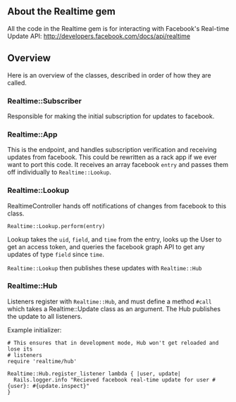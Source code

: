 ## About the Realtime gem

All the code in the Realtime gem is for interacting with Facebook's Real-time
Update API: http://developers.facebook.com/docs/api/realtime

## Overview

Here is an overview of the classes, described in order of how they are called.

### Realtime::Subscriber

Responsible for making the initial subscription for updates to facebook.

### Realtime::App

This is the endpoint, and handles subscription verification and receiving
updates from facebook. This could be rewritten as a rack app if we ever want
to port this code. It receives an array facebook `entry` and passes them off
individually to `Realtime::Lookup`.

### Realtime::Lookup

RealtimeController hands off notifications of changes from facebook to this
class.

    Realtime::Lookup.perform(entry)

Lookup takes the `uid`, `field`, and `time` from the entry, looks up the User
to get an access token, and queries the facebook graph API to get any updates
of type `field` since `time`.

`Realtime::Lookup` then publishes these updates with `Realtime::Hub`

### Realtime::Hub

Listeners register with `Realtime::Hub`, and must define a method `#call`
which takes a Realtime::Update class as an argument. The Hub publishes the
update to all listeners.

Example initializer:

    # This ensures that in development mode, Hub won't get reloaded and lose its
    # listeners
    require 'realtime/hub'

    Realtime::Hub.register_listener lambda { |user, update|
      Rails.logger.info "Recieved facebook real-time update for user #{user}: #{update.inspect}"
    }
